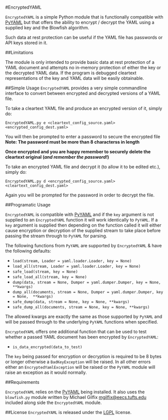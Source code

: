 #EncryptedYAML

`EncryptedYAML` is a simple Python module that is functionally compatible with [PyYAML](http://pyyaml.org)
but that offers the ability to encrypt / decrypt the YAML using a supplied key and the Blowfish algorithm.

Such data at rest protection can be useful if the YAML file has passwords or API keys stored in it.

##Limitations

The module is only intended to provide basic data at rest protection of a YAML document and attempts
no in-memory protection of either the key or the decrypted YAML data. If the program is debugged
cleartext representations of the key and YAML data will be easily obtainable.

##Simple Usage
`EncryptedYAML` provides a very simple commandline interface to convert between encrypted and decrypted versions of a YAML file. 
 
To take a cleartext YAML file and produce an encrypted version of it, simply do:

 ```
 EncryptedYAML.py e <cleartext_config_source.yaml> <encrypted_config_dest.yaml>
 ```
You will then be prompted to enter a password to secure the encrypted file **Note: The password must be more than 8 characterss in length**

**Once encrypted and you are happy remember to securely delete the cleartext original (*and remember the password!*)**
 

To take an encrypted YAML file and decrypt it (to allow it to be edited etc.), simply do:

 ```
 EncryptedYAML.py d <encrypted_config_source.yaml> <cleartext_config_dest.yaml>
 ```
 Again you will be prompted for the password in order to decrypt the file.


##Programatic Usage

`EncryptedYAML` is compatible with [PyYAML](http://pyyaml.org) and if the `key` argument is not supplied
to an `EncryptedYAML` function it will work identically to `PyYAML`. If a `key` argument is supplied then
depending on the function called it will either cause encryption or decryption of the supplied stream
to take place before passing the stream through to `PyYAML` for parsing.

The following functions from `PyYAML` are supported by `EncryptedYAML` & have the following defaults:

* `load(stream, Loader = yaml.loader.Loader, key = None)`
* `load_all(stream, Loader = yaml.loader.Loader, key = None)`
* `safe_load(stream, key = None)`
* `safe_load_all(stream, key = None)`
* `dump(data, stream = None, Dumper = yaml.dumper.Dumper, key = None, **kwargs)`
* `dump_all(documents, stream = None, Dumper = yaml.dumper.Dumper, key = None,  **kwargs)`
* `safe_dump(data, stream = None, key = None, **kwargs)`
* `safe_dump_all(documents, stream = None, key = None, **kwargs)`

The allowed kwargs are exactly the same as those supported by `PyYAML` and will be passed through to
the underlying `PyYAML` functions when specified.

`EncryptedYAML` offers one additional function that can be used to test whether a passed YAML document
has been encrypted by `EncryptedYAML`:

* `is_data_encrypted(data_to_test)`


The `key` being passed for encryption or decryption is required to be 8 bytes or longer otherwise a
`BadKeyException` will be raised. In all other errors either an `EncryptedYamlException` will be raised
 or the `PyYAML` module will raise an exception as it would normally.

##Requirements

`EncryptedYAML` relies on the [PyYAML](http://pyyaml.org) being installed. It also uses the `blowfish.py`
module written by Michael Gilfix <mgilfix@eecs.tufts.edu> included along side the `EncryptedYAML` module.


##License
`EncryptedYAML` is released under the [LGPL](http://www.gnu.org/licenses/lgpl.html) license.
